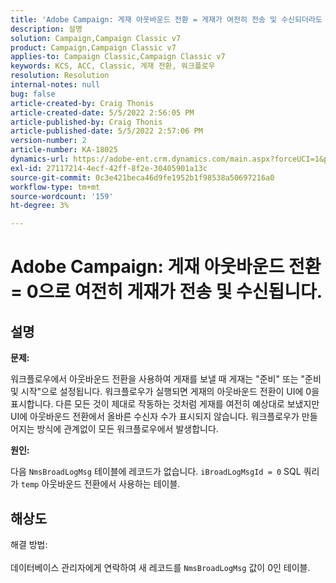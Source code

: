 ```yaml
---
title: 'Adobe Campaign: 게재 아웃바운드 전환 = 게재가 여전히 전송 및 수신되더라도 0입니다.'
description: 설명
solution: Campaign,Campaign Classic v7
product: Campaign,Campaign Classic v7
applies-to: Campaign Classic,Campaign Classic v7
keywords: KCS, ACC, Classic, 게재 전환, 워크플로우
resolution: Resolution
internal-notes: null
bug: false
article-created-by: Craig Thonis
article-created-date: 5/5/2022 2:56:05 PM
article-published-by: Craig Thonis
article-published-date: 5/5/2022 2:57:06 PM
version-number: 2
article-number: KA-18025
dynamics-url: https://adobe-ent.crm.dynamics.com/main.aspx?forceUCI=1&pagetype=entityrecord&etn=knowledgearticle&id=9f658e78-83cc-ec11-a7b5-6045bd00d995
exl-id: 27117214-4ecf-42ff-8f2e-30405901a13c
source-git-commit: 0c3e421beca46d9fe1952b1f98538a50697216a0
workflow-type: tm+mt
source-wordcount: '159'
ht-degree: 3%

---
```


# Adobe Campaign: 게재 아웃바운드 전환 = 0으로 여전히 게재가 전송 및 수신됩니다.

## 설명


<b>문제:</b>

워크플로우에서 아웃바운드 전환을 사용하여 게재를 보낼 때 게재는 &quot;준비&quot; 또는 &quot;준비 및 시작&quot;으로 설정됩니다. 워크플로우가 실행되면 게재의 아웃바운드 전환이 UI에 0을 표시합니다. 다른 모든 것이 제대로 작동하는 것처럼 게재를 여전히 예상대로 보냈지만 UI에 아웃바운드 전환에서 올바른 수신자 수가 표시되지 않습니다. 워크플로우가 만들어지는 방식에 관계없이 모든 워크플로우에서 발생합니다.



<b>원인:</b>

다음 `NmsBroadLogMsg` 테이블에 레코드가 없습니다. `iBroadLogMsgId = 0` SQL 쿼리가 `temp` 아웃바운드 전환에서 사용하는 테이블.


## 해상도

해결 방법:<br><br>
데이터베이스 관리자에게 연락하여 새 레코드를 `NmsBroadLogMsg` 값이 0인 테이블.
